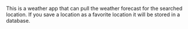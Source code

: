 This is a weather app that can pull the weather forecast for the searched location. If you save a location as a favorite location it will be stored in a database.
